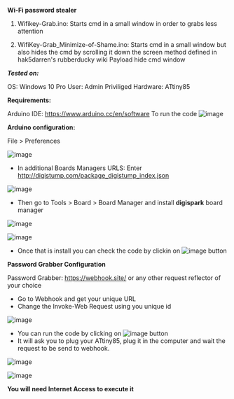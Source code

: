 **Wi-Fi password stealer**

1. Wifikey-Grab.ino:
Starts cmd in a small window in order to grabs less attention

2. WifiKey-Grab_Minimize-of-Shame.ino:
Starts cmd in a small window but also hides the cmd by scrolling it down the screen method defined in hak5darren's rubberducky wiki Payload hide cmd window

***Tested on:***

OS: Windows 10 Pro
User: Admin Priviliged
Hardware: ATtiny85 

**Requirements:**

Arduino IDE: https://www.arduino.cc/en/software To run the code
![image](https://user-images.githubusercontent.com/37224519/145717418-bbe228bc-2921-4630-bd50-9aabf48d9f24.png)

**Arduino configuration:**

File > Preferences

![image](https://user-images.githubusercontent.com/37224519/145717618-8719a21c-7d86-422d-bfbe-ea2ae76371e0.png)

- In additional Boards Managers URLS: Enter http://digistump.com/package_digistump_index.json

![image](https://user-images.githubusercontent.com/37224519/145717655-a42a16ff-1f13-4be5-9d85-5f0f83798859.png)

- Then go to Tools > Board > Board Manager and install **digispark** board manager

![image](https://user-images.githubusercontent.com/37224519/145717712-e6ce7c74-3100-43c0-bd88-0c7d1987d955.png)


![image](https://user-images.githubusercontent.com/37224519/145717790-4eb30c75-c3d1-4e91-8f5a-18989e445647.png)


- Once that is install you can check the code by clickin on ![image](https://user-images.githubusercontent.com/37224519/145717867-a3db46c5-d73f-4d9d-81d1-aa99827880c2.png)
button


**Password Grabber Configuration**

Password Grabber: https://webhook.site/ or any other request reflector of your choice 
- Go to Webhook and get your unique URL
- Change the Invoke-Web Request using you unique id

![image](https://user-images.githubusercontent.com/37224519/145717980-6088c2ad-ed64-44d6-b621-2ac4ec5a422c.png)

- You can run the code by clicking on ![image](https://user-images.githubusercontent.com/37224519/145717890-10d5fd5e-127a-47c5-bc10-695153c6484e.png) button
- It will ask you to plug your ATtiny85, plug it in the computer and wait the request to be send to webhook.

![image](https://user-images.githubusercontent.com/37224519/145718106-21810606-5be1-4ad8-aaf3-3e94015301dc.png)

![image](https://user-images.githubusercontent.com/37224519/145718167-d56168ee-c9ea-49e0-be0b-bc04b94e8e43.png)

**You will need Internet Access to execute it**


